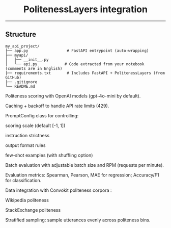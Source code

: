 
<h1 align="center"> PolitenessLayers integration</h1>



---
##  Structure
```
my_api_project/
├── app.py                 # FastAPI entrypoint (auto-wrapping)
├── myapi/
│   ├── __init__.py
│   └── api.py            # Code extracted from your notebook (comments are in English)
├── requirements.txt       # Includes FastAPI + PolitenessLayers (from GitHub)
├── .gitignore
└── README.md
```

Politeness scoring with OpenAI models (gpt-4o-mini by default).

Caching + backoff to handle API rate limits (429).

PromptConfig class for controlling:

scoring scale (default [-1, 1])

instruction strictness

output format rules

few-shot examples (with shuffling option)

Batch evaluation with adjustable batch size and RPM (requests per minute).

Evaluation metrics: Spearman, Pearson, MAE for regression; Accuracy/F1 for classification.

Data integration with Convokit politeness corpora
:

Wikipedia politeness

StackExchange politeness

Stratified sampling: sample utterances evenly across politeness bins.
